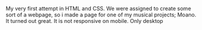 My very first attempt in HTML and CSS. We were assigned to create some sort of a webpage, so i made a page for one of my musical projects; Moano. It turned out great. It is not responsive on mobile. Only desktop
